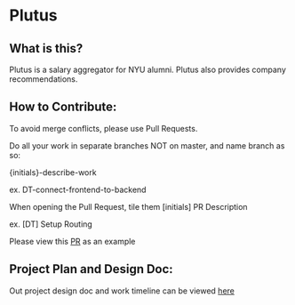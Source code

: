 # Plutus

## What is this?

Plutus is a salary aggregator for NYU alumni.
Plutus also provides company recommendations.

## How to Contribute:

To avoid merge conflicts, please use Pull Requests.

Do all your work in separate branches NOT on master, and name branch as so:

{initials}-describe-work

ex. DT-connect-frontend-to-backend

When opening the Pull Request, tile them [initials] PR Description

ex. [DT] Setup Routing

Please view this [PR](https://github.com/dnntrn/Plutus/pull/1) as an example

## Project Plan and Design Doc:

Out project design doc and work timeline can be viewed [here](https://docs.google.com/document/d/12paR6sIbJ_pXquxSWxx_GS4FyqTBGpbGdetFTXheDb8/edit)
